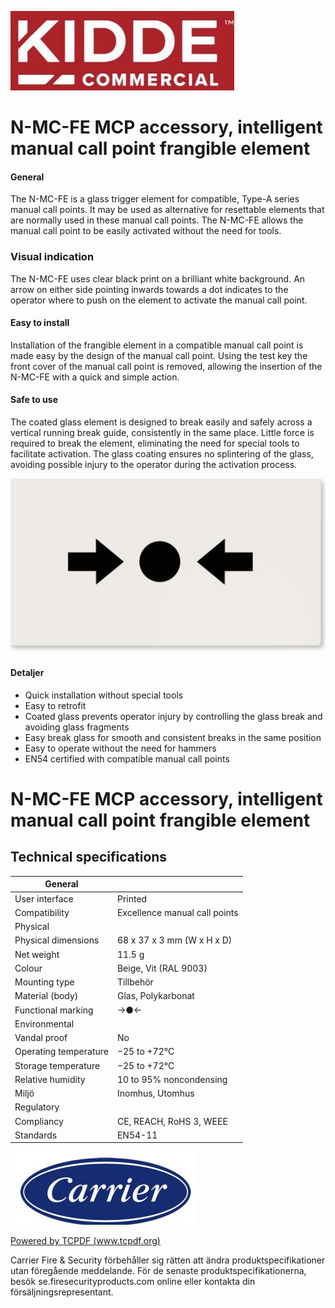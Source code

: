![](_page_0_Picture_0.jpeg)

# N-MC-FE **MCP accessory, intelligent manual call point frangible element**

#### **General**

The N-MC-FE is a glass trigger element for compatible, Type-A series manual call points. It may be used as alternative for resettable elements that are normally used in these manual call points. The N-MC-FE allows the manual call point to be easily activated without the need for tools.

### **Visual indication**

The N-MC-FE uses clear black print on a brilliant white background. An arrow on either side pointing inwards towards a dot indicates to the operator where to push on the element to activate the manual call point.

#### **Easy to install**

Installation of the frangible element in a compatible manual call point is made easy by the design of the manual call point. Using the test key the front cover of the manual call point is removed, allowing the insertion of the N-MC-FE with a quick and simple action.

#### **Safe to use**

The coated glass element is designed to break easily and safely across a vertical running break guide, consistently in the same place. Little force is required to break the element, eliminating the need for special tools to facilitate activation. The glass coating ensures no splintering of the glass, avoiding possible injury to the operator during the activation process.

![](_page_0_Picture_10.jpeg)

#### **Detaljer**

- Quick installation without special tools
- Easy to retrofit
- Coated glass prevents operator injury by controlling the glass break and avoiding glass fragments
- Easy break glass for smooth and consistent breaks in the same position
- Easy to operate without the need for hammers
- EN54 certified with compatible manual call points

# N-MC-FE **MCP accessory, intelligent manual call point frangible element**

## **Technical specifications**

| General               |                               |
|-----------------------|-------------------------------|
| User interface        | Printed                       |
| Compatibility         | Excellence manual call points |
| Physical              |                               |
| Physical dimensions   | 68 x 37 x 3 mm (W x H x D)    |
| Net weight            | 11.5 g                        |
| Colour                | Beige, Vit (RAL 9003)         |
| Mounting type         | Tillbehör                     |
| Material (body)       | Glas, Polykarbonat            |
| Functional marking    | →●←                           |
| Environmental         |                               |
| Vandal proof          | No                            |
| Operating temperature | −25 to +72°C                  |
| Storage temperature   | −25 to +72°C                  |
| Relative humidity     | 10 to 95% noncondensing       |
| Miljö                 | Inomhus, Utomhus              |
| Regulatory            |                               |
| Compliancy            | CE, REACH, RoHS 3, WEEE       |
| Standards             | EN54-11                       |

![](_page_1_Picture_3.jpeg)

[Powered by TCPDF (www.tcpdf.org)](http://www.tcpdf.org)

Carrier Fire & Security förbehåller sig rätten att ändra produktspecifikationer utan föregående meddelande. För de senaste produktspecifikationerna, besök se.firesecurityproducts.com online eller kontakta din försäljningsrepresentant.